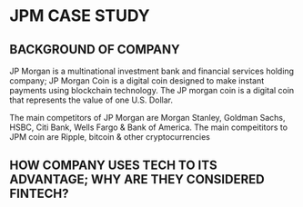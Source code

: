 # JPM CASE STUDY

## BACKGROUND OF COMPANY
JP Morgan is a multinational investment bank and financial services holding company; JP Morgan Coin is a digital coin designed to make instant payments using blockchain technology. The JP morgan coin is a digital coin that represents the value of one U.S. Dollar.

The main competitors of JP Morgan are Morgan Stanley, Goldman Sachs, HSBC, Citi Bank, Wells Fargo & Bank of America. The main compeititors to JPM coin are Ripple, bitcoin & other cryptocurrencies

## HOW COMPANY USES TECH TO ITS ADVANTAGE; WHY ARE THEY CONSIDERED FINTECH?